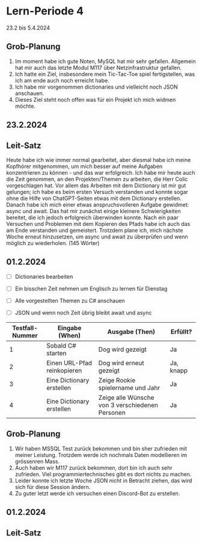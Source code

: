 # Lern-Periode 4

23.2 bis 5.4.2024

## Grob-Planung

1. Im moment habe ich gute Noten, MySQL hat mir sehr gefallen. Allgemein hat mir auch das letzte Modul M117 über Netzinfrastruktur gefallen. 
2. Ich hatte ein Ziel, insbesondere mein Tic-Tac-Toe spiel fertigstellen, was ich am ende auch noch erreicht habe. 
3. Ich habe mir vorgenommen dictionaries und vielleicht noch JSON anschauen.
4. Dieses Ziel steht noch offen was für ein Projekt ich mich widmen möchte.

## 23.2.2024

## Leit-Satz
Heute habe ich wie immer normal gearbeitet, aber diesmal habe ich meine Kopfhörer mitgenommen, um mich besser auf meine Aufgaben konzentrieren zu können - und das war erfolgreich. Ich habe mir heute auch die Zeit genommen, an den Projekten/Themen zu arbeiten, die Herr Colic vorgeschlagen hat. Vor allem das Arbeiten mit dem Dictionary ist mir gut gelungen; ich habe es beim ersten Versuch verstanden und konnte sogar ohne die Hilfe von ChatGPT-Seiten etwas mit dem Dictionary erstellen. Danach habe ich mich einer etwas anspruchsvolleren Aufgabe gewidmet: async und await. Das hat mir zunächst einige kleinere Schwierigkeiten bereitet, die ich jedoch erfolgreich überwinden konnte. Nach ein paar Versuchen und Problemen mit dem Kopieren des Pfads habe ich auch das am Ende verstanden und gemeistert. Trotzdem plane ich, mich nächste Woche erneut hinzusetzen, um async und await zu überprüfen und wenn möglich zu wiederholen. (145 Wörter)

## 01.2.2024

- [ ] Dictionaries bearbeiten
- [ ] Ein bisschen Zeit nehmen um Englisch zu lernen für Dienstag
- [ ] Alle vorgestellten Themen zu C# anschauen
- [ ] JSON und wenn noch Zeit übrig bleibt await und async


| Testfall-Nummer | Eingabe (When) | Ausgabe (Then) | Erfüllt? |
| --------------- |  -------------- | -------------- | --------|
| 1               | Sobald C# starten                |  Dog wird gezeigt              | Ja        |
| 2               | Einen URL-Pfad reinkopieren                | Dog wird erneut gezeigt               | Ja, knapp       |
| 3               | Eine Dictionary erstellen                | Zeige Rookie spielername und Jahr               | Ja        |
| 4 |  Eine Dictionary erstellen | Zeige alle Wünsche von 3 verschiedenen Personen | Ja |



## Grob-Planung

1. Wir haben MSSQL Test zurück bekommen und bin sher zufrieden mit meiner Leistung. Trotzdem werde ich nochmals Daten modellieren im grössenren Mass.
2. Auch haben wir M117 zurück bekommen, dort bin ich auch sehr zufrieden. Viel programmiertechnisches gibt es dort nichts zu machen.
3. Leider konnte ich letzte Woche JSON nicht in Betracht ziehen, das wird sich für diese Session ändern.
4. Zu guter letzt werde ich versuchen einen Discord-Bot zu erstellen.

## 01.2.2024

## Leit-Satz





